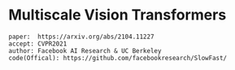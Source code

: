 # Multiscale Vision Transformers
>
    paper:  https://arxiv.org/abs/2104.11227
    accept: CVPR2021
    author: Facebook AI Research & UC Berkeley
    code(Offical): https://github.com/facebookresearch/SlowFast/

